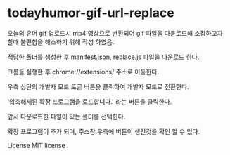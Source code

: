 # todayhumor-gif-url-replace

오늘의 유머 gif 업로드시 mp4 영상으로 변환되어 gif 파일을 다운로드해 소장하고자 할때 불편함을 해소하기 위해 작성 하였음.


적당한 폴더를 생성한 후 manifest.json, replace.js 파일을 다운로드 한다.

크롬을 실행한 후 chrome://extensions/ 주소로 이동한다.

우측 상단의 개발자 모드 토글 버튼을 클릭하여 개발자 모드로 전환한다.

'압축해제된 확장 프로그램을 로드합니다.' 라는 버튼을 클릭한다.

앞서 다운로드한 파일이 있는 폴더를 선택한다.

확장 프로그램이 추가 되며, 주소창 우측에 버튼이 생긴것을 확인 할 수 있다.

License
MIT license

